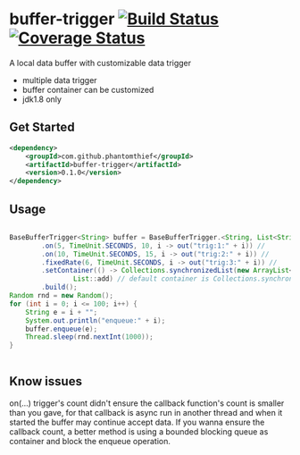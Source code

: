 buffer-trigger [![Build Status](https://travis-ci.org/PhantomThief/buffer-trigger.svg)](https://travis-ci.org/PhantomThief/buffer-trigger) [![Coverage Status](https://coveralls.io/repos/PhantomThief/buffer-trigger/badge.svg?branch=master)](https://coveralls.io/r/PhantomThief/buffer-trigger?branch=master)
=======================

A local data buffer with customizable data trigger

* multiple data trigger
* buffer container can be customized
* jdk1.8 only

## Get Started

```xml
<dependency>
    <groupId>com.github.phantomthief</groupId>
    <artifactId>buffer-trigger</artifactId>
    <version>0.1.0</version>
</dependency>
```

## Usage

```Java

BaseBufferTrigger<String> buffer = BaseBufferTrigger.<String, List<String>> newBuilder() //
        .on(5, TimeUnit.SECONDS, 10, i -> out("trig:1:" + i)) //
        .on(10, TimeUnit.SECONDS, 15, i -> out("trig:2:" + i)) //
        .fixedRate(6, TimeUnit.SECONDS, i -> out("trig:3:" + i)) //
        .setContainer(() -> Collections.synchronizedList(new ArrayList<String>()),
                List::add) // default container is Collections.synchronizedSet(new HashSet<>())
        .build();
Random rnd = new Random();
for (int i = 0; i <= 100; i++) {
    String e = i + "";
    System.out.println("enqueue:" + i);
    buffer.enqueue(e);
    Thread.sleep(rnd.nextInt(1000));
}
    
```

## Know issues

on(...) trigger's count didn't ensure the callback function's count is smaller than you gave, for that callback is async run in another thread and when it started the buffer may continue accept data. If you wanna ensure the callback count, a better method is using a bounded blocking queue as container and block the enqueue operation.

